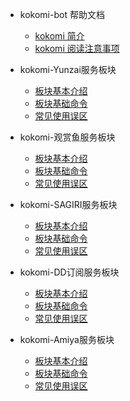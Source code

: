 - kokomi-bot 帮助文档
    - [kokomi 简介](zh-cn/README.md)
    - [kokomi 阅读注意事项](zh-cn/README.md)
    
- kokomi-Yunzai服务板块
    - [板块基本介绍](zh-cn/C++/base.md)
    - [板块基础命令](zh-cn/C++/func.md)
    - [常见使用误区](zh-cn/C++/object.md)

- kokomi-观赏鱼服务板块
    - [板块基本介绍](zh-cn/Python/base.md)
    - [板块基础命令](zh-cn/Python/func.md)
    - [常见使用误区](zh-cn/Python/object.md)

- kokomi-SAGIRI服务板块
    - [板块基本介绍](zh-cn/ssr/base.md)
    - [板块基础命令](zh-cn/ssr/func.md)
    - [常见使用误区](zh-cn/ssr/object.md)

- kokomi-DD订阅服务板块
    - [板块基本介绍](zh-cn/DD/base.md)
    - [板块基础命令](zh-cn/DD/func.md)
    - [常见使用误区](zh-cn/DD/object.md)

- kokomi-Amiya服务板块
    - [板块基本介绍](zh-cn/amiya/base.md)
    - [板块基础命令](zh-cn/amiya/func.md)
    - [常见使用误区](zh-cn/amiya/object.md)

